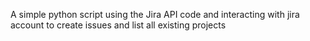 A simple python script using the Jira API code and interacting with jira account to create issues and list all existing projects
